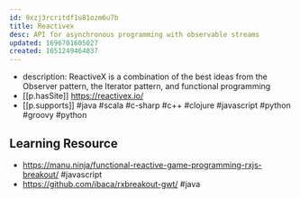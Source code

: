```yaml
---
id: 9xzj3rcritdf1u81ozm6u7b
title: Reactivex
desc: API for asynchronous programming with observable streams
updated: 1696701605027
created: 1651249464837
---
```


- description: ReactiveX is a combination of the best ideas from
the Observer pattern, the Iterator pattern, and functional programming
- [[p.hasSite]] https://reactivex.io/
- [[p.supports]] #java #scala #c-sharp #c++ #clojure #javascript #python #groovy #python


## Learning Resource

- https://manu.ninja/functional-reactive-game-programming-rxjs-breakout/ #javascript
- https://github.com/ibaca/rxbreakout-gwt/ #java